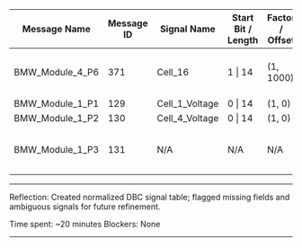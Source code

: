 | **Message Name**      | **Message ID** | **Signal Name**    | **Start Bit / Length** | **Factor / Offset** | **Units** | **Range** | **Anomalies / Notes**                     |
|-----------------------|----------------|--------------------|------------------------|---------------------|-----------|-----------|-------------------------------------------|
| BMW_Module_4_P6       | 371            | Cell_16            | 1 \| 14                | (1, 1000)           | Unknown   | [0 \| 0]   | Missing unit, offset=1000—needs review     |
| BMW_Module_1_P1       | 129            | Cell_1_Voltage     | 0 \| 14                | (1, 0)              | mV        | [0 \| 0]   |                                           |
| BMW_Module_1_P2       | 130            | Cell_4_Voltage     | 0 \| 14                | (1, 0)              | mV        | [0 \| 0]   |                                           |
| BMW_Module_1_P3       | 131            | N/A                | N/A                    | N/A                 | N/A       | N/A       | Signal missing—excluded from MVP          |

---

Reflection:
Created normalized DBC signal table; flagged missing fields and ambiguous signals for future refinement.

Time spent: ~20 minutes
Blockers: None

---
